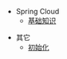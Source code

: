 * Spring Cloud
    * [基础知识](springcloud/base.md)
<!-- Others -->
* 其它
    * [初始化](others/at_first.md)